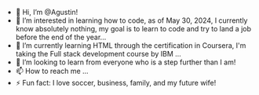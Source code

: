 - 👋 Hi, I’m @Agustin!
- 👀 I’m interested in learning how to code, as of May 30, 2024, I currently know absolutely nothing, my goal is to learn to code and try to land a job before the end of the year...
- 🌱 I’m currently learning HTML through the certification in Coursera, I'm taking the Full stack development course by IBM ...
- 💞️ I’m looking to learn from everyone who is a step further than I am!
- 📫 How to reach me ...
- ⚡ Fun fact: I love soccer, business, family, and my future wife!
